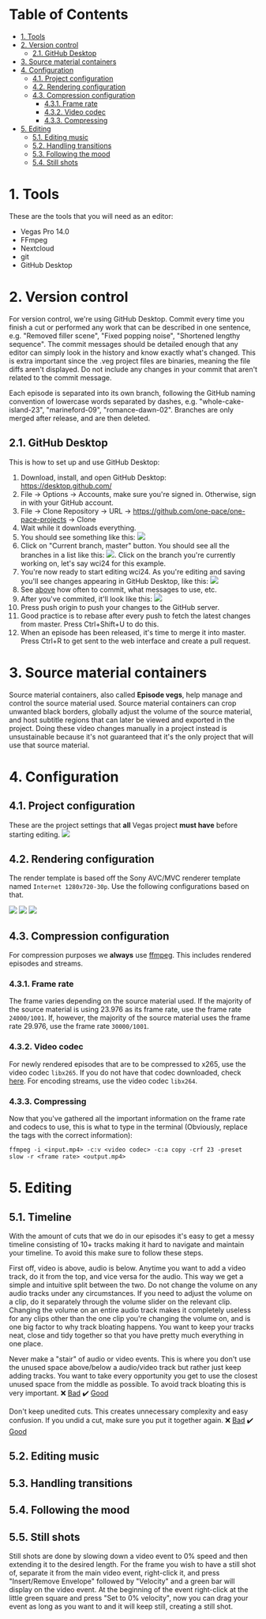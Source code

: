 # Table of Contents
- [1. Tools](#1-tools)
- [2. Version control](#2-version-control)
  * [2.1. GitHub Desktop](#21-github-desktop)
- [3. Source material containers](#3-source-material-containers)
- [4. Configuration](#4-configuration)
  * [4.1. Project configuration](#41-project-configuration)
  * [4.2. Rendering configuration](#42-rendering-configuration)
  * [4.3. Compression configuration](#43-compression-configuration)
    + [4.3.1. Frame rate](#431-frame-rate)
    + [4.3.2. Video codec](#432-video-codec)
    + [4.3.3. Compressing](#433-compressing)
- [5. Editing](#5-editing)
  * [5.1. Editing music](#51-editing-music)
  * [5.2. Handling transitions](#52-handling-transitions)
  * [5.3. Following the mood](#53-following-the-mood)
  * [5.4. Still shots](#54-still-shots)

# 1. Tools
These are the tools that you will need as an editor:
- Vegas Pro 14.0
- FFmpeg
- Nextcloud
- git
- GitHub Desktop

# 2. Version control
For version control, we're using GitHub Desktop. Commit every time you finish a cut or performed any work that can be described in one sentence, e.g. "Removed filler scene", "Fixed popping noise", "Shortened lengthy sequence". The commit messages should be detailed enough that any editor can simply look in the history and know exactly what's changed. This is extra important since the .veg project files are binaries, meaning the file diffs aren't displayed. Do not include any changes in your commit that aren't related to the commit message.

Each episode is separated into its own branch, following the GitHub naming convention of lowercase words separated by dashes, e.g. "whole-cake-island-23", "marineford-09", "romance-dawn-02". Branches are only merged after release, and are then deleted.

## 2.1. GitHub Desktop
This is how to set up and use GitHub Desktop:

1. Download, install, and open GitHub Desktop: https://desktop.github.com/
2. File -> Options -> Accounts, make sure you're signed in. Otherwise, sign in with your GitHub account.
3. File -> Clone Repository -> URL -> https://github.com/one-pace/one-pace-projects -> Clone
4. Wait while it downloads everything.
5. You should see something like this: ![](https://i.imgur.com/fdZcEZL.png)
6. Click on "Current branch, master" button. You should see all the branches in a list like this: ![](https://i.imgur.com/D3cJirF.png). Click on the branch you're currently working on, let's say wci24 for this example.
7. You're now ready to start editing wci24. As you're editing and saving you'll see changes appearing in GitHub Desktop, like this: ![](https://i.imgur.com/jHfTSJC.png)
8. See [above](#2-version-control) how often to commit, what messages to use, etc.
9. After you've commited, it'll look like this: ![](https://i.imgur.com/f2FzJak.png)
10. Press push origin to push your changes to the GitHub server.
11. Good practice is to rebase after every push to fetch the latest changes from master. Press Ctrl+Shift+U to do this.
12. When an episode has been released, it's time to merge it into master. Press Ctrl+R to get sent to the web interface and create a pull request.

# 3. Source material containers
Source material containers, also called **Episode vegs**, help manage and control the source material used. Source material containers can crop unwanted black borders, globally adjust the volume of the source material, and host subtitle regions that can later be viewed and exported in the project. Doing these video changes manually in a project instead is unsustainable because it's not guaranteed that it's the only project that will use that source material.

# 4. Configuration
## 4.1. Project configuration
These are the project settings that **all** Vegas project **must have** before starting editing.
![](https://i.imgur.com/VxWZ2Po.png)

## 4.2. Rendering configuration
The render template is based off the Sony AVC/MVC renderer template named `Internet 1280x720-30p`. Use the following configurations based on that.

![](https://i.imgur.com/aa5ElXM.png)
![](https://i.imgur.com/gixi4Au.png)
![](https://i.imgur.com/okPCPt0.png)

## 4.3. Compression configuration
For compression purposes we **always** use [ffmpeg](https://www.ffmpeg.org/download.html). This includes rendered episodes and streams.

### 4.3.1. Frame rate
The frame varies depending on the source material used. If the majority of the source material is using 23.976 as its frame rate, use the frame rate `24000/1001`. If, however, the majority of the source material uses the frame rate 29.976, use the frame rate `30000/1001`.

### 4.3.2. Video codec
For newly rendered episodes that are to be compressed to x265, use the video codec `libx265`. If you do not have that codec downloaded, check [here](https://trac.ffmpeg.org/wiki/Encode/H.265). For encoding streams, use the video codec `libx264`.


### 4.3.3. Compressing
Now that you've gathered all the important information on the frame rate and codecs to use, this is what to type in the terminal (Obviously, replace the tags with the correct information):

```ffmpeg -i <input.mp4> -c:v <video codec> -c:a copy -crf 23 -preset slow -r <frame rate> <output.mp4>```

# 5. Editing
## 5.1. Timeline
With the amount of cuts that we do in our episodes it's easy to get a messy timeline consisting of 10+ tracks making it hard to navigate and maintain your timeline. To avoid this make sure to follow these steps.

First off, video is above, audio is below. Anytime you want to add a video track, do it from the top, and vice versa for the audio. This way we get a simple and intuitive split between the two. Do not change the volume on any audio tracks under any circumstances. If you need to adjust the volume on a clip, do it separately through the volume slider on the relevant clip. Changing the volume on an entire audio track makes it completely useless for any clips other than the one clip you're changing the volume on, and is one big factor to why track bloating happens. You want to keep your tracks neat, close and tidy together so that you have pretty much everything in one place.

Never make a "stair" of audio or video events. This is where you don't use the unused space above/below a audio/video track but rather just keep adding tracks. You want to take every opportunity you get to use the closest unused space from the middle as possible. To avoid track bloating this is very important. :x: [Bad](https://i.imgur.com/sGFwMiz.png) :heavy_check_mark: [Good](https://i.imgur.com/RBPdESo.png)

Don't keep unedited cuts. This creates unnecessary complexity and easy confusion. If you undid a cut, make sure you put it together again. :x: [Bad](https://i.imgur.com/OYIKF48.png) :heavy_check_mark: [Good](https://i.imgur.com/krsBpFq.png)

## 5.2. Editing music
## 5.3. Handling transitions
## 5.4. Following the mood
## 5.5. Still shots
Still shots are done by slowing down a video event to 0% speed and then extending it to the desired length. For the frame you wish to have a still shot of, separate it from the main video event, right-click it, and press "Insert/Remove Envelope" followed by "Velocity" and a green bar will display on the video event. At the beginning of the event right-click at the little green square and press "Set to 0% velocity", now you can drag your event as long as you want to and it will keep still, creating a still shot.
